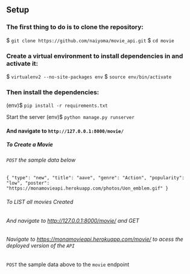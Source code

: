 ## Setup

### The first thing to do is to clone the repository:

$ `git clone https://github.com/naiyoma/movie_api.git`
$ `cd movie`

### Create a virtual environment to install dependencies in and activate it:

$ `virtualenv2 --no-site-packages env`
$ `source env/bin/activate`

### Then install the dependencies:

(env)$ `pip install -r requirements.txt`

Start the server
(env)$ `python manage.py runserver`


#### And navigate to `http://127.0.0.1:8000/movie/`

##### To Create a Movie 

###### `POST` the sample data below 

`
{
        "type": "new",
        "title": "aave",
        "genre": "Action",
        "popularity": "low",
        "poster": "https://monamovieapi.herokuapp.com/photos/Uon_emblem.gif"
}
`

###### To LIST all movies Created 

###### And navigate to http://127.0.0.1:8000/movie/ and GET

###### Navigate to https://monamovieapi.herokuapp.com/movie/ to acess the deployed version of the `API`

`POST` the sample data above to the `movie` endpoint






